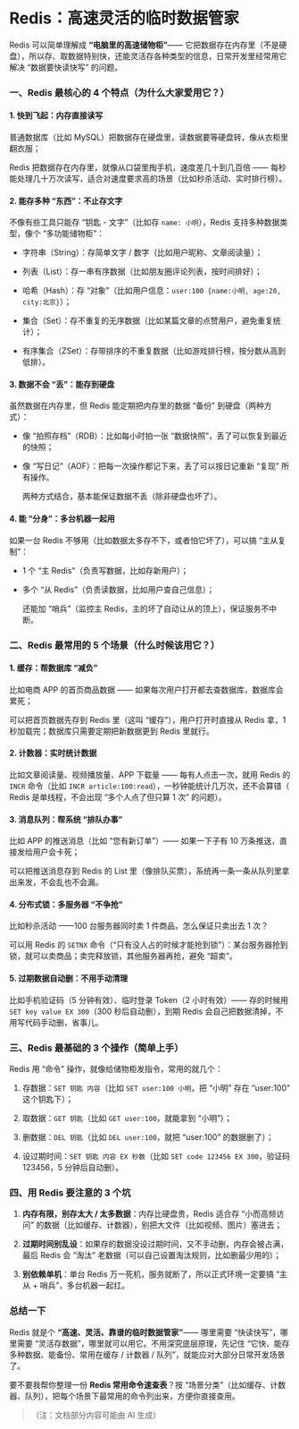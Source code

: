 # Redis：高速灵活的临时数据管家

Redis 可以简单理解成 **“电脑里的高速储物柜”**—— 它把数据存在内存里（不是硬盘），所以存、取数据特别快，还能灵活存各种类型的信息，日常开发里经常用它解决 “数据要快读快写” 的问题。

### 一、Redis 最核心的 4 个特点（为什么大家爱用它？）

#### 1. 快到飞起：内存直接读写

普通数据库（比如 MySQL）把数据存在硬盘里，读数据要等硬盘转，像从衣柜里翻衣服；

Redis 把数据存在内存里，就像从口袋里掏手机，速度差几十到几百倍 —— 每秒能处理几十万次读写，适合对速度要求高的场景（比如秒杀活动、实时排行榜）。

#### 2. 能存多种 “东西”：不止存文字

不像有些工具只能存 “钥匙 - 文字”（比如存 `name: 小明`），Redis 支持多种数据类型，像个 “多功能储物柜”：



* 字符串（String）：存简单文字 / 数字（比如用户昵称、文章阅读量）；

* 列表（List）：存一串有序数据（比如朋友圈评论列表，按时间排好）；

* 哈希（Hash）：存 “对象”（比如用户信息：`user:100 {name:小明, age:20, city:北京}`）；

* 集合（Set）：存不重复的无序数据（比如某篇文章的点赞用户，避免重复统计）；

* 有序集合（ZSet）：存带排序的不重复数据（比如游戏排行榜，按分数从高到低排）。

#### 3. 数据不会 “丢”：能存到硬盘

虽然数据在内存里，但 Redis 能定期把内存里的数据 “备份” 到硬盘（两种方式）：



* 像 “拍照存档”（RDB）：比如每小时拍一张 “数据快照”，丢了可以恢复到最近的快照；

* 像 “写日记”（AOF）：把每一次操作都记下来，丢了可以按日记重新 “复现” 所有操作。

  两种方式结合，基本能保证数据不丢（除非硬盘也坏了）。

#### 4. 能 “分身”：多台机器一起用

如果一台 Redis 不够用（比如数据太多存不下，或者怕它坏了），可以搞 “主从复制”：



* 1 个 “主 Redis”（负责写数据，比如存新用户）；

* 多个 “从 Redis”（负责读数据，比如用户查自己信息）；

  还能加 “哨兵”（监控主 Redis，主的坏了自动让从的顶上），保证服务不中断。

### 二、Redis 最常用的 5 个场景（什么时候该用它？）

#### 1. 缓存：帮数据库 “减负”

比如电商 APP 的首页商品数据 —— 如果每次用户打开都去查数据库，数据库会累死；

可以把首页数据先存到 Redis 里（这叫 “缓存”），用户打开时直接从 Redis 拿，1 秒加载完；数据库只需要定期把新数据更到 Redis 里就行。

#### 2. 计数器：实时统计数据

比如文章阅读量、视频播放量、APP 下载量 —— 每有人点击一次，就用 Redis 的 `INCR` 命令（比如 `INCR article:100:read`），一秒钟能统计几万次，还不会算错（ Redis 是单线程，不会出现 “多个人点了但只算 1 次” 的问题）。

#### 3. 消息队列：帮系统 “排队办事”

比如 APP 的推送消息（比如 “您有新订单”）—— 如果一下子有 10 万条推送，直接发给用户会卡死；

可以把推送消息存到 Redis 的 List 里（像排队买票），系统再一条一条从队列里拿出来发，不会乱也不会漏。

#### 4. 分布式锁：多服务器 “不争抢”

比如秒杀活动 ——100 台服务器同时卖 1 件商品，怎么保证只卖出去 1 次？

可以用 Redis 的 `SETNX` 命令（“只有没人占的时候才能抢到锁”）：某台服务器抢到锁，就可以卖商品；卖完释放锁，其他服务器再抢，避免 “超卖”。

#### 5. 过期数据自动删：不用手动清理

比如手机验证码（5 分钟有效）、临时登录 Token（2 小时有效）—— 存的时候用 `SET key value EX 300`（300 秒后自动删），到期 Redis 会自己把数据清掉，不用写代码手动删，省事儿。

### 三、Redis 最基础的 3 个操作（简单上手）

Redis 用 “命令” 操作，就像给储物柜发指令，常用的就几个：



1. 存数据：`SET 钥匙 内容`（比如 `SET user:100 小明`，把 “小明” 存在 “user:100” 这个钥匙下）；

2. 取数据：`GET 钥匙`（比如 `GET user:100`，就能拿到 “小明”）；

3. 删数据：`DEL 钥匙`（比如 `DEL user:100`，就把 “user:100” 的数据删了）；

4. 设过期时间：`SET 钥匙 内容 EX 秒数`（比如 `SET code 123456 EX 300`，验证码 123456，5 分钟后自动删）。

### 四、用 Redis 要注意的 3 个坑



1. **内存有限，别存太大 / 太多数据**：内存比硬盘贵，Redis 适合存 “小而高频访问” 的数据（比如缓存、计数器），别把大文件（比如视频、图片）塞进去；

2. **过期时间别乱设**：如果存的数据没设过期时间，又不手动删，内存会被占满，最后 Redis 会 “淘汰” 老数据（可以自己设置淘汰规则，比如删最少用的）；

3. **别依赖单机**：单台 Redis 万一死机，服务就断了，所以正式环境一定要搞 “主从 + 哨兵”，多台机器一起扛。

### 总结一下

Redis 就是个 **“高速、灵活、靠谱的临时数据管家”**—— 哪里需要 “快读快写”，哪里需要 “灵活存数据”，哪里就可以用它。不用深究底层原理，先记住 “它快、能存多种数据、能备份、常用在缓存 / 计数器 / 队列”，就能应对大部分日常开发场景了。

要不要我帮你整理一份 **Redis 常用命令速查表**？按 “场景分类”（比如缓存、计数器、队列），把每个场景下最常用的命令列出来，方便你直接查用。

> （注：文档部分内容可能由 AI 生成）